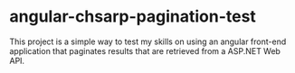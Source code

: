 # angular-chsarp-pagination-test
This project is a simple way to test my skills on using an angular front-end application that paginates results that are retrieved from a ASP.NET Web API.
